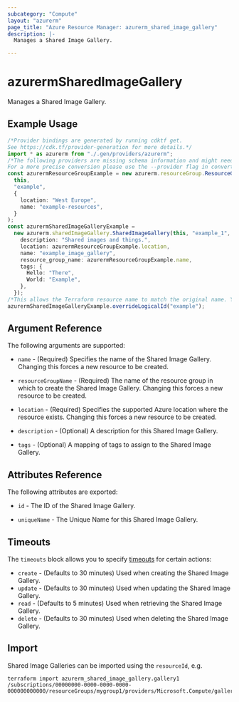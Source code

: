 ```yaml
---
subcategory: "Compute"
layout: "azurerm"
page_title: "Azure Resource Manager: azurerm_shared_image_gallery"
description: |-
  Manages a Shared Image Gallery.

---
```


# azurermSharedImageGallery

Manages a Shared Image Gallery.

## Example Usage

```typescript
/*Provider bindings are generated by running cdktf get.
See https://cdk.tf/provider-generation for more details.*/
import * as azurerm from "./.gen/providers/azurerm";
/*The following providers are missing schema information and might need manual adjustments to synthesize correctly: azurerm.
For a more precise conversion please use the --provider flag in convert.*/
const azurermResourceGroupExample = new azurerm.resourceGroup.ResourceGroup(
  this,
  "example",
  {
    location: "West Europe",
    name: "example-resources",
  }
);
const azurermSharedImageGalleryExample =
  new azurerm.sharedImageGallery.SharedImageGallery(this, "example_1", {
    description: "Shared images and things.",
    location: azurermResourceGroupExample.location,
    name: "example_image_gallery",
    resource_group_name: azurermResourceGroupExample.name,
    tags: {
      Hello: "There",
      World: "Example",
    },
  });
/*This allows the Terraform resource name to match the original name. You can remove the call if you don't need them to match.*/
azurermSharedImageGalleryExample.overrideLogicalId("example");

```

## Argument Reference

The following arguments are supported:

*   `name` - (Required) Specifies the name of the Shared Image Gallery. Changing this forces a new resource to be created.

*   `resourceGroupName` - (Required) The name of the resource group in which to create the Shared Image Gallery. Changing this forces a new resource to be created.

*   `location` - (Required) Specifies the supported Azure location where the resource exists. Changing this forces a new resource to be created.

*   `description` - (Optional) A description for this Shared Image Gallery.

*   `tags` - (Optional) A mapping of tags to assign to the Shared Image Gallery.

## Attributes Reference

The following attributes are exported:

*   `id` - The ID of the Shared Image Gallery.

*   `uniqueName` - The Unique Name for this Shared Image Gallery.

## Timeouts

The `timeouts` block allows you to specify [timeouts](https://www.terraform.io/language/resources/syntax#operation-timeouts) for certain actions:

* `create` - (Defaults to 30 minutes) Used when creating the Shared Image Gallery.
* `update` - (Defaults to 30 minutes) Used when updating the Shared Image Gallery.
* `read` - (Defaults to 5 minutes) Used when retrieving the Shared Image Gallery.
* `delete` - (Defaults to 30 minutes) Used when deleting the Shared Image Gallery.

## Import

Shared Image Galleries can be imported using the `resourceId`, e.g.

```console
terraform import azurerm_shared_image_gallery.gallery1 /subscriptions/00000000-0000-0000-0000-000000000000/resourceGroups/mygroup1/providers/Microsoft.Compute/galleries/gallery1
```
